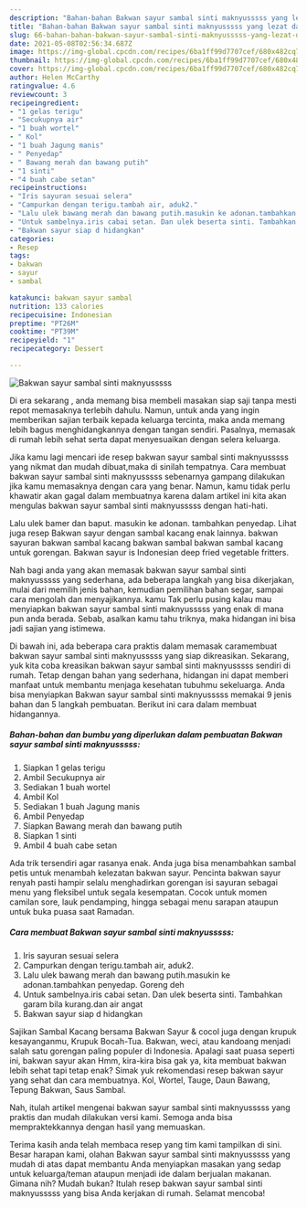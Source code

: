 ```yaml
---
description: "Bahan-bahan Bakwan sayur sambal sinti maknyusssss yang lezat dan Mudah Dibuat"
title: "Bahan-bahan Bakwan sayur sambal sinti maknyusssss yang lezat dan Mudah Dibuat"
slug: 66-bahan-bahan-bakwan-sayur-sambal-sinti-maknyusssss-yang-lezat-dan-mudah-dibuat
date: 2021-05-08T02:56:34.687Z
image: https://img-global.cpcdn.com/recipes/6ba1ff99d7707cef/680x482cq70/bakwan-sayur-sambal-sinti-maknyusssss-foto-resep-utama.jpg
thumbnail: https://img-global.cpcdn.com/recipes/6ba1ff99d7707cef/680x482cq70/bakwan-sayur-sambal-sinti-maknyusssss-foto-resep-utama.jpg
cover: https://img-global.cpcdn.com/recipes/6ba1ff99d7707cef/680x482cq70/bakwan-sayur-sambal-sinti-maknyusssss-foto-resep-utama.jpg
author: Helen McCarthy
ratingvalue: 4.6
reviewcount: 3
recipeingredient:
- "1 gelas terigu"
- "Secukupnya air"
- "1 buah wortel"
- " Kol"
- "1 buah Jagung manis"
- " Penyedap"
- " Bawang merah dan bawang putih"
- "1 sinti"
- "4 buah cabe setan"
recipeinstructions:
- "Iris sayuran sesuai selera"
- "Campurkan dengan terigu.tambah air, aduk2."
- "Lalu ulek bawang merah dan bawang putih.masukin ke adonan.tambahkan penyedap. Goreng deh"
- "Untuk sambelnya.iris cabai setan. Dan ulek beserta sinti. Tambahkan garam bila kurang.dan air angat"
- "Bakwan sayur siap d hidangkan"
categories:
- Resep
tags:
- bakwan
- sayur
- sambal

katakunci: bakwan sayur sambal 
nutrition: 133 calories
recipecuisine: Indonesian
preptime: "PT26M"
cooktime: "PT39M"
recipeyield: "1"
recipecategory: Dessert

---
```



![Bakwan sayur sambal sinti maknyusssss](https://img-global.cpcdn.com/recipes/6ba1ff99d7707cef/680x482cq70/bakwan-sayur-sambal-sinti-maknyusssss-foto-resep-utama.jpg)

Di era  sekarang , anda memang bisa membeli masakan siap saji tanpa mesti repot memasaknya terlebih dahulu. Namun, untuk anda yang ingin memberikan sajian terbaik kepada keluarga tercinta, maka anda memang lebih bagus menghidangkannya dengan tangan sendiri. Pasalnya, memasak di rumah lebih sehat serta dapat menyesuaikan dengan selera keluarga.

Jika kamu lagi mencari ide resep bakwan sayur sambal sinti maknyusssss yang nikmat dan mudah dibuat,maka di sinilah tempatnya. Cara membuat bakwan sayur sambal sinti maknyusssss  sebenarnya gampang dilakukan jika kamu memasaknya dengan cara yang benar. Namun, kamu tidak perlu khawatir akan gagal dalam membuatnya 
karena dalam artikel ini kita akan mengulas bakwan sayur sambal sinti maknyusssss dengan hati-hati.  

Lalu ulek bamer dan baput. masukin ke adonan. tambahkan penyedap. Lihat juga resep Bakwan sayur dengan sambal kacang enak lainnya. bakwan sayuran bakwan sambal kacang bakwan sambal bakwan sambal kacang untuk gorengan. Bakwan sayur is Indonesian deep fried vegetable fritters.

Nah bagi anda yang akan memasak bakwan sayur sambal sinti maknyusssss yang sederhana, ada beberapa langkah yang bisa dikerjakan, mulai dari memilih jenis bahan, kemudian pemilihan bahan segar, sampai cara mengolah dan menyajikannya. kamu Tak perlu pusing kalau mau menyiapkan bakwan sayur sambal sinti maknyusssss yang enak di mana pun anda berada. Sebab, asalkan kamu  tahu triknya, maka hidangan ini bisa jadi sajian yang istimewa.

Di bawah ini, ada beberapa cara praktis  dalam memasak caramembuat bakwan sayur sambal sinti maknyusssss yang siap dikreasikan. Sekarang, yuk kita coba kreasikan bakwan sayur sambal sinti maknyusssss sendiri di rumah. Tetap dengan bahan yang sederhana, hidangan ini dapat memberi manfaat untuk membantu menjaga kesehatan tubuhmu sekeluarga. Anda bisa menyiapkan Bakwan sayur sambal sinti maknyusssss memakai 9 jenis bahan dan 5 langkah pembuatan. Berikut ini cara dalam membuat hidangannya.

<!--inarticleads1-->

##### Bahan-bahan dan bumbu yang diperlukan dalam pembuatan Bakwan sayur sambal sinti maknyusssss:

1. Siapkan 1 gelas terigu
1. Ambil Secukupnya air
1. Sediakan 1 buah wortel
1. Ambil  Kol
1. Sediakan 1 buah Jagung manis
1. Ambil  Penyedap
1. Siapkan  Bawang merah dan bawang putih
1. Siapkan 1 sinti
1. Ambil 4 buah cabe setan


Ada trik tersendiri agar rasanya enak. Anda juga bisa menambahkan sambal petis untuk menambah kelezatan bakwan sayur. Pencinta bakwan sayur renyah pasti hampir selalu menghadirkan gorengan isi sayuran sebagai menu yang fleksibel untuk segala kesempatan. Cocok untuk momen camilan sore, lauk pendamping, hingga sebagai menu sarapan ataupun untuk buka puasa saat Ramadan. 

<!--inarticleads2-->

##### Cara membuat Bakwan sayur sambal sinti maknyusssss:

1. Iris sayuran sesuai selera
1. Campurkan dengan terigu.tambah air, aduk2.
1. Lalu ulek bawang merah dan bawang putih.masukin ke adonan.tambahkan penyedap. Goreng deh
1. Untuk sambelnya.iris cabai setan. Dan ulek beserta sinti. Tambahkan garam bila kurang.dan air angat
1. Bakwan sayur siap d hidangkan


Sajikan Sambal Kacang bersama Bakwan Sayur &amp; cocol juga dengan krupuk kesayanganmu, Krupuk Bocah-Tua. Bakwan, weci, atau kandoang menjadi salah satu gorengan paling populer di Indonesia. Apalagi saat puasa seperti ini, bakwan sayur akan Hmm, kira-kira bisa gak ya, kita membuat bakwan lebih sehat tapi tetap enak? Simak yuk rekomendasi resep bakwan sayur yang sehat dan cara membuatnya. Kol, Wortel, Tauge, Daun Bawang, Tepung Bakwan, Saus Sambal. 

Nah, itulah artikel mengenai  bakwan sayur sambal sinti maknyusssss  yang praktis dan mudah dilakukan versi kami. Semoga anda bisa mempraktekkannya dengan hasil yang memuaskan. 

Terima kasih anda telah membaca resep yang tim kami tampilkan di sini. Besar harapan kami, olahan  Bakwan sayur sambal sinti maknyusssss yang mudah di atas dapat membantu Anda menyiapkan masakan yang sedap untuk keluarga/teman ataupun menjadi ide dalam berjualan makanan. Gimana nih? Mudah bukan? Itulah resep bakwan sayur sambal sinti maknyusssss yang bisa Anda kerjakan di rumah. Selamat mencoba!

